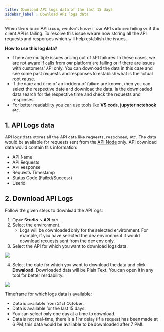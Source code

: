 ```yaml
---
title: Download API logs data of the last 15 days
sidebar_label : Download API logs data
---
```


When there is an API issue, we don’t know if our API calls are failing or if the client API is failing. To resolve this issue we are now storing all the API requests and responses which will help establish the issues.

**How to use this log data?**

- There are multiple issues arising out of API failures. In these cases, we are not aware if calls from our platform are failing or if there are issues with customers' API only. You can download the data in this case and see some past requests and responses to establish what is the actual root cause.
- If the date and time of an incident of failure are known, then you can select the respective date and download the data. In the downloaded data search for the respective time and check the requests and responses.
- For better readability you can use tools like **VS code**, **jupyter notebook** etc.


## 1. API Logs data

API logs data stores all the API data like requests, responses, etc. The data would be available for requests sent from the [API Node](https://docs.yellow.ai/docs/platform_concepts/studio/build/nodes/action-nodes#21-api) only.
API download data would contain this information:
* API Name
* API Requests
* API Response
* Requests Timestamp 
* Status Code (Failed/Success)
* Userid


## 2. Download API Logs

Follow the given steps to download the API logs:

1. Open **Studio** > **API** tab.
2. Select the environment.
    - Logs will be downloaded only for the selected environment. For example, if you have selected the dev environment it would download requests sent from the dev env only.
3. Select the API for which you want to download logs data.

![](https://i.imgur.com/aMdmxq9.jpg)

4. Select the date for which you want to download the data and click **Download**. Downloaded data will be Plain Text. You can open it in any tool for better readability.

![](https://i.imgur.com/mAy70vq.png)

Timeframe for which logs data is available:  
- Data is available from 21st October.
- Data is available for the last 15 days.
- You can select only one day at a time to download.
- Data is not real-time, there is a 1 hr delay (if a request has been made at 6 PM, this data would be available to be downloaded after 7 PM).



